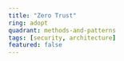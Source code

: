 ```yaml
---
title: "Zero Trust"
ring: adopt
quadrant: methods-and-patterns
tags: [security, architecture]
featured: false
---
```

